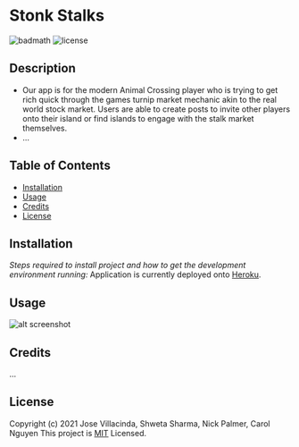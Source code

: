 # Stonk Stalks
![badmath](https://img.shields.io/github/languages/top/nielsenjared/badmath)
![license](https://img.shields.io/badge/license-MIT-brightgreen)
## Description
- Our app is for the modern Animal Crossing player who is trying to get rich quick through the games turnip market mechanic akin to the real world stock market. Users are able to create posts to invite other players onto their island or find islands to engage with the stalk market themselves.
- ...
## Table of Contents
- [Installation](#installation)
- [Usage](#usage)
- [Credits](#credits)
- [License](#license)
## Installation
*Steps required to install project and how to get the development environment running:*
Application is currently deployed onto [Heroku](https://limitless-fortress-65893.herokuapp.com/).
## Usage

![alt screenshot]()

## Credits
...
## License
Copyright (c) 2021 Jose Villacinda, Shweta Sharma, Nick Palmer, Carol Nguyen
This project is [MIT](https://choosealicense.com/licenses/mit/) Licensed.